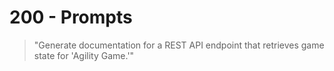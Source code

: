 # 200 - Prompts

> "Generate documentation for a REST API endpoint that retrieves game state for 'Agility Game.'"
